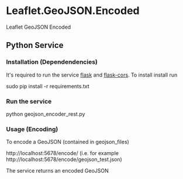 # Leaflet.GeoJSON.Encoded
Leaflet GeoJSON Encoded




## Python Service

### Installation (Dependendencies)

It's required to run the service [flask](http://flask.pocoo.org/) and [flask-cors](http://flask-cors.readthedocs.org/en/latest/). To install install run

sudo pip install -r requirements.txt

### Run the service

python geojson_encoder_rest.py

### Usage (Encoding)

To encode a GeoJSON (contained in geojson_files)

http://localhost:5678/encode/<filename> (i.e. for example http://localhost:5678/encode/geojson_test.json)

The service returns an encoded GeoJSON